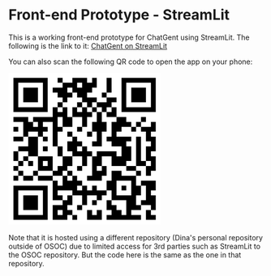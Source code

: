 # Front-end Prototype - StreamLit

This is a working front-end prototype for ChatGent using StreamLit. The following is the link to it: [ChatGent on StreamLit](https://test-chatgent.streamlit.app/)

You can also scan the following QR code to open the app on your phone:

<img src="../images/qr_code.png" alt="ChatGent app QR code" width="300"/>

Note that it is hosted using a different repository (Dina's personal repository outside of OSOC) due to limited access for 3rd parties such as StreamLit to the OSOC repository. But the code here is the same as the one in that repository.
